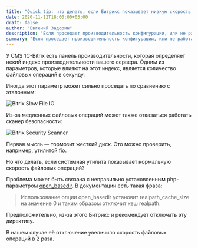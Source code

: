 ```yaml
---
title: "Quick tip: что делать, если Битрикс показывает низкую скорость файловых операций"
date: 2020-11-12T18:00:00+03:00
draft: false
author: "Евгений Задорин"
description: "Если проседает производительность конфигурации, или не работает сканер безопасности, проверьте open_basedir"
summary: "Если проседает производительность конфигурации, или не работает сканер безопасности, проверьте open_basedir"
---
```


У CMS 1C-Bitrix есть панель производительности, которая определяет некий индекс производительности вашего сервера. Одним из параметров, которые влияют на этот индекс, является количество файловых операций в секунду.

Иногда этот параметр может сильно проседать по сравнению с эталонным:

![Bitrix Slow File IO](/blog/img/U92QCdP.png)

Из-за медленных файловых операций может также отказаться работать сканер безопасности:

![Bitrix Security Scanner](/blog/img/Nd8uIRo.png)

Первая мысль — тормозит жесткий диск. Это можно проверить, например, утилитой [fio](https://github.com/axboe/fio).

Но что делать, если системная утилита показывает нормальную скорость файловых операций?

Проблема может быть связана с неправильно установленным php-параметром [open_basedir](https://www.php.net/manual/ru/ini.core.php#ini.open-basedir). В документации есть такая фраза:

> Использование опции open_basedir установит realpath_cache_size на значение 0 и таким образом отключит кеш realpath.

Предположительно, из-за этого Битрикс и рекомендует отключать эту директиву.

В нашем случае её отключение увеличило скорость файловых операций в 2 раза.